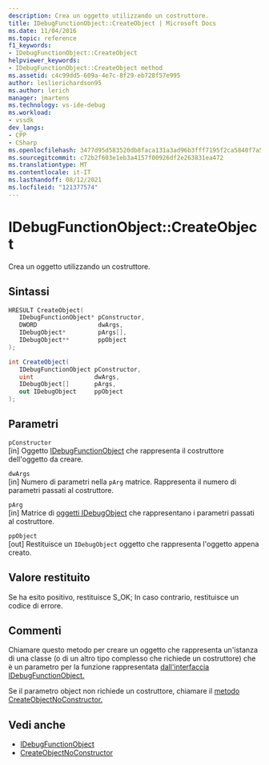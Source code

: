 ```yaml
---
description: Crea un oggetto utilizzando un costruttore.
title: IDebugFunctionObject::CreateObject | Microsoft Docs
ms.date: 11/04/2016
ms.topic: reference
f1_keywords:
- IDebugFunctionObject::CreateObject
helpviewer_keywords:
- IDebugFunctionObject::CreateObject method
ms.assetid: c4c99dd5-609a-4e7c-8f29-eb728f57e995
author: leslierichardson95
ms.author: lerich
manager: jmartens
ms.technology: vs-ide-debug
ms.workload:
- vssdk
dev_langs:
- CPP
- CSharp
ms.openlocfilehash: 3477d95d583520db8faca131a3ad96b3fff7195f2ca5840f7a5752f3ddd685d2
ms.sourcegitcommit: c72b2f603e1eb3a4157f00926df2e263831ea472
ms.translationtype: MT
ms.contentlocale: it-IT
ms.lasthandoff: 08/12/2021
ms.locfileid: "121377574"
---
```

# <a name="idebugfunctionobjectcreateobject"></a>IDebugFunctionObject::CreateObject
Crea un oggetto utilizzando un costruttore.

## <a name="syntax"></a>Sintassi

```cpp
HRESULT CreateObject( 
   IDebugFunctionObject* pConstructor,
   DWORD                 dwArgs,
   IDebugObject*         pArgs[],
   IDebugObject**        ppObject
);
```

```csharp
int CreateObject(
   IDebugFunctionObject pConstructor,
   uint                 dwArgs,
   IDebugObject[]       pArgs,
   out IDebugObject     ppObject
);
```

## <a name="parameters"></a>Parametri
`pConstructor`\
[in] Oggetto [IDebugFunctionObject](../../../extensibility/debugger/reference/idebugfunctionobject.md) che rappresenta il costruttore dell'oggetto da creare.

`dwArgs`\
[in] Numero di parametri nella `pArg` matrice. Rappresenta il numero di parametri passati al costruttore.

`pArg`\
[in] Matrice di [oggetti IDebugObject](../../../extensibility/debugger/reference/idebugobject.md) che rappresentano i parametri passati al costruttore.

`ppObject`\
[out] Restituisce un `IDebugObject` oggetto che rappresenta l'oggetto appena creato.

## <a name="return-value"></a>Valore restituito
 Se ha esito positivo, restituisce S_OK; In caso contrario, restituisce un codice di errore.

## <a name="remarks"></a>Commenti
 Chiamare questo metodo per creare un oggetto che rappresenta un'istanza di una classe (o di un altro tipo complesso che richiede un costruttore) che è un parametro per la funzione rappresentata [dall'interfaccia IDebugFunctionObject.](../../../extensibility/debugger/reference/idebugfunctionobject.md)

 Se il parametro object non richiede un costruttore, chiamare il [metodo CreateObjectNoConstructor.](../../../extensibility/debugger/reference/idebugfunctionobject-createobjectnoconstructor.md)

## <a name="see-also"></a>Vedi anche
- [IDebugFunctionObject](../../../extensibility/debugger/reference/idebugfunctionobject.md)
- [CreateObjectNoConstructor](../../../extensibility/debugger/reference/idebugfunctionobject-createobjectnoconstructor.md)
